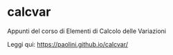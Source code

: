 # calcvar
Appunti del corso di Elementi di Calcolo delle Variazioni

Leggi qui: https://paolini.github.io/calcvar/
